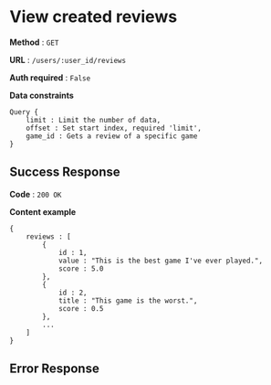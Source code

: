 # View created reviews

**Method** : `GET`

**URL** : `/users/:user_id/reviews`

**Auth required** : `False`

**Data constraints** 
```
Query {
    limit : Limit the number of data,
    offset : Set start index, required 'limit',
    game_id : Gets a review of a specific game
}
```

## Success Response

**Code** : `200 OK`

**Content example**
```
{
    reviews : [
        {
            id : 1,
            value : "This is the best game I've ever played.",
            score : 5.0
        },
        {
            id : 2,
            title : "This game is the worst.",
            score : 0.5
        },
        ...
    ]
}
```

## Error Response